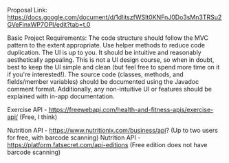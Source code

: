 Proposal Link: https://docs.google.com/document/d/1dlitszfWSlt0KNFnJ0Do3sMn3TRSu2GVeFinxWP7OPI/edit?tab=t.0

Basic Project Requirements: The code structure should follow the MVC pattern to the extent appropriate. Use helper methods to reduce code duplication. The UI is up to you. It should be intuitive and reasonably aesthetically appealing. This is not a UI design course, so when in doubt, best to keep the UI simple and clean (but feel free to spend more time on it if you're interested!). The source code (classes, methods, and fields/member variables) should be documented using the Javadoc comment format. Additionally, any non-intuitive UI or features should be explained with in-app documentation.

Exercise API - https://freewebapi.com/health-and-fitness-apis/exercise-api/ (Free, I think)

Nutrition API - https://www.nutritionix.com/business/api? (Up to two users for free, with barcode scanning)
Nutrition API - https://platform.fatsecret.com/api-editions (Free edition does not have barcode scanning)

